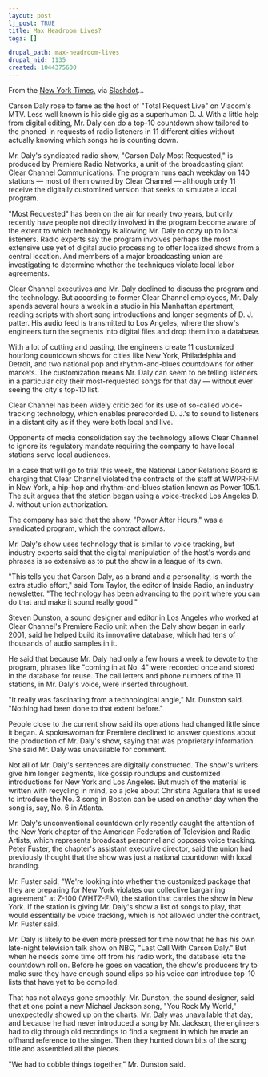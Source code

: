 ```yaml
--- 
layout: post
lj_post: TRUE
title: Max Headroom Lives?
tags: []

drupal_path: max-headroom-lives
drupal_nid: 1135
created: 1044375600
---
```

From the <a href="http://slashdot.org/article.pl?sid=03/02/04/1925249&mode=thread&tid=149" target="_blank">New York Times,</a> via <a href="http://slashdot.org/article.pl?sid=03/02/04/1925249&mode=thread&tid=149" target="_blank">Slashdot</a>...

Carson Daly rose to fame as the host of "Total Request Live" on Viacom's MTV. Less well known is his side gig as a superhuman D. J. With a little help from digital editing, Mr. Daly can do a top-10 countdown show tailored to the phoned-in requests of radio listeners in 11 different cities without actually knowing which songs he is counting down. 

<lj-cut text="Continued...">
Mr. Daly's syndicated radio show, "Carson Daly Most Requested," is produced by Premiere Radio Networks, a unit of the broadcasting giant Clear Channel Communications. The program runs each weekday on 140 stations — most of them owned by Clear Channel — although only 11 receive the digitally customized version that seeks to simulate a local program.

"Most Requested" has been on the air for nearly two years, but only recently have people not directly involved in the program become aware of the extent to which technology is allowing Mr. Daly to cozy up to local listeners. Radio experts say the program involves perhaps the most extensive use yet of digital audio processing to offer localized shows from a central location. And members of a major broadcasting union are investigating to determine whether the techniques violate local labor agreements.

Clear Channel executives and Mr. Daly declined to discuss the program and the technology. But according to former Clear Channel employees, Mr. Daly spends several hours a week in a studio in his Manhattan apartment, reading scripts with short song introductions and longer segments of D. J. patter. His audio feed is transmitted to Los Angeles, where the show's engineers turn the segments into digital files and drop them into a database. 

With a lot of cutting and pasting, the engineers create 11 customized hourlong countdown shows for cities like New York, Philadelphia and Detroit, and two national pop and rhythm-and-blues countdowns for other markets. The customization means Mr. Daly can seem to be telling listeners in a particular city their most-requested songs for that day — without ever seeing the city's top-10 list. 

Clear Channel has been widely criticized for its use of so-called voice-tracking technology, which enables prerecorded D. J.'s to sound to listeners in a distant city as if they were both local and live.

Opponents of media consolidation say the technology allows Clear Channel to ignore its regulatory mandate requiring the company to have local stations serve local audiences. 

In a case that will go to trial this week, the National Labor Relations Board is charging that Clear Channel violated the contracts of the staff at WWPR-FM in New York, a hip-hop and rhythm-and-blues station known as Power 105.1. The suit argues that the station began using a voice-tracked Los Angeles D. J. without union authorization.

The company has said that the show, "Power After Hours," was a syndicated program, which the contract allows. 

Mr. Daly's show uses technology that is similar to voice tracking, but industry experts said that the digital manipulation of the host's words and phrases is so extensive as to put the show in a league of its own. 

"This tells you that Carson Daly, as a brand and a personality, is worth the extra studio effort," said Tom Taylor, the editor of Inside Radio, an industry newsletter. "The technology has been advancing to the point where you can do that and make it sound really good." 

Steven Dunston, a sound designer and editor in Los Angeles who worked at Clear Channel's Premiere Radio unit when the Daly show began in early 2001, said he helped build its innovative database, which had tens of thousands of audio samples in it. 

He said that because Mr. Daly had only a few hours a week to devote to the program, phrases like "coming in at No. 4" were recorded once and stored in the database for reuse. The call letters and phone numbers of the 11 stations, in Mr. Daly's voice, were inserted throughout. 

"It really was fascinating from a technological angle," Mr. Dunston said. "Nothing had been done to that extent before." 

People close to the current show said its operations had changed little since it began. A spokeswoman for Premiere declined to answer questions about the production of Mr. Daly's show, saying that was proprietary information. She said Mr. Daly was unavailable for comment. 

Not all of Mr. Daly's sentences are digitally constructed. The show's writers give him longer segments, like gossip roundups and customized introductions for New York and Los Angeles. But much of the material is written with recycling in mind, so a joke about Christina Aguilera that is used to introduce the No. 3 song in Boston can be used on another day when the song is, say, No. 6 in Atlanta. 

Mr. Daly's unconventional countdown only recently caught the attention of the New York chapter of the American Federation of Television and Radio Artists, which represents broadcast personnel and opposes voice tracking. Peter Fuster, the chapter's assistant executive director, said the union had previously thought that the show was just a national countdown with local branding. 

Mr. Fuster said, "We're looking into whether the customized package that they are preparing for New York violates our collective bargaining agreement" at Z-100 (WHTZ-FM), the station that carries the show in New York. If the station is giving Mr. Daly's show a list of songs to play, that would essentially be voice tracking, which is not allowed under the contract, Mr. Fuster said.

Mr. Daly is likely to be even more pressed for time now that he has his own late-night television talk show on NBC, "Last Call With Carson Daly." But when he needs some time off from his radio work, the database lets the countdown roll on. Before he goes on vacation, the show's producers try to make sure they have enough sound clips so his voice can introduce top-10 lists that have yet to be compiled. 

That has not always gone smoothly. Mr. Dunston, the sound designer, said that at one point a new Michael Jackson song, "You Rock My World," unexpectedly showed up on the charts. Mr. Daly was unavailable that day, and because he had never introduced a song by Mr. Jackson, the engineers had to dig through old recordings to find a segment in which he made an offhand reference to the singer. Then they hunted down bits of the song title and assembled all the pieces.

"We had to cobble things together," Mr. Dunston said. 
</lj-cut>
